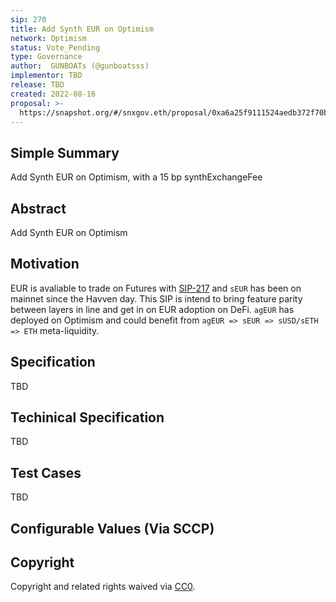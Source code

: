 ```yaml
---
sip: 270
title: Add Synth EUR on Optimism
network: Optimism
status: Vote_Pending
type: Governance
author:  GUNBOATs (@gunboatsss)
implementor: TBD
release: TBD
created: 2022-08-16
proposal: >-
  https://snapshot.org/#/snxgov.eth/proposal/0xa6a25f9111524aedb372f70b923c4e954d1b213e369ca85f6ed8d4dae8f546d3
---
```


## Simple Summary

Add Synth EUR on Optimism, with a 15 bp synthExchangeFee

## Abstract

<!--A short (~200 word) description of the proposed change, the abstract should clearly describe the proposed change. This is what *will* be done if the SIP is implemented, not *why* it should be done or *how* it will be done. If the SIP proposes deploying a new contract, write, "we propose to deploy a new contract that will do x".-->

Add Synth EUR on Optimism

## Motivation

<!--This is the problem statement. This is the *why* of the SIP. It should clearly explain *why* the current state of the protocol is inadequate.  It is critical that you explain *why* the change is needed, if the SIP proposes changing how something is calculated, you must address *why* the current calculation is innaccurate or wrong. This is not the place to describe how the SIP will address the issue!-->

EUR is avaliable to trade on Futures with [SIP-217](https://sips.synthetix.io/sips/sip-217/) and `sEUR` has been on mainnet since the Havven day. This SIP is intend to bring feature parity between layers in line and get in on EUR adoption on DeFi. `agEUR` has deployed on Optimism and could benefit from `agEUR => sEUR => sUSD/sETH => ETH` meta-liquidity.


## Specification

TBD

## Techinical Specification

TBD

## Test Cases

TBD

## Configurable Values (Via SCCP)



## Copyright

Copyright and related rights waived via [CC0](https://creativecommons.org/publicdomain/zero/1.0/).
